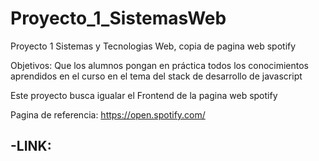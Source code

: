 # Proyecto_1_SistemasWeb
Proyecto 1 Sistemas y Tecnologias Web, copia de pagina web spotify 


Objetivos:
Que los alumnos pongan en práctica todos los conocimientos aprendidos en el curso en el tema del stack de desarrollo de javascript

Este proyecto busca igualar el Frontend de la pagina web spotify

Pagina de referencia: https://open.spotify.com/

## -LINK:

